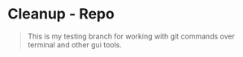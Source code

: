 # Cleanup - Repo

> This is my testing branch for working with git commands over terminal and other gui tools.